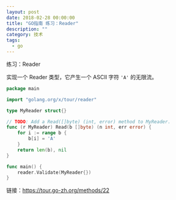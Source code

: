 ```yaml
---
layout: post
date: 2018-02-28 00:00:00
title: "GO指南 练习：Reader"
description: ""
category: 技术
tags: 
  - go
---
```



练习：Reader

实现一个 Reader 类型，它产生一个 ASCII 字符 `'A'` 的无限流。

```go
package main

import "golang.org/x/tour/reader"

type MyReader struct{}

// TODO: Add a Read([]byte) (int, error) method to MyReader.
func (r MyReader) Read(b []byte) (n int, err error) {
	for i := range b {
		b[i] = 'A'
	}
	return len(b), nil
}

func main() {
    reader.Validate(MyReader{})
}
```

链接：https://tour.go-zh.org/methods/22



